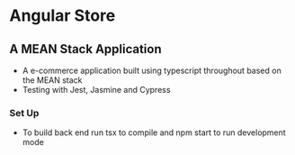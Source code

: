 # Angular Store 

## A MEAN Stack Application 

- A e-commerce application built using typescript throughout based on the MEAN stack
- Testing with Jest, Jasmine and Cypress


### Set Up  
- To build back end run tsx to compile and npm start to run development mode 